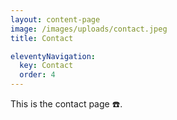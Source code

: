 ```yaml
---
layout: content-page
image: /images/uploads/contact.jpeg
title: Contact

eleventyNavigation:
  key: Contact
  order: 4
---
```


This is the contact page ☎️.
